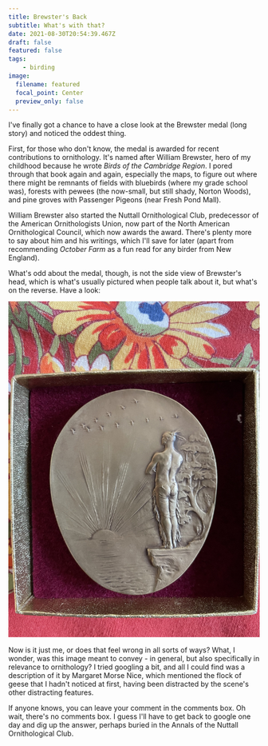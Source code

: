```yaml
---
title: Brewster's Back
subtitle: What's with that?
date: 2021-08-30T20:54:39.467Z
draft: false
featured: false
tags:
    - birding
image:
  filename: featured
  focal_point: Center
  preview_only: false
---
```

I've finally got a chance to have a close look at the Brewster medal (long story) and noticed the oddest thing.

First, for those who don't know, the medal is awarded  for recent contributions to ornithology. It's named after William Brewster, hero of my childhood because he wrote *Birds of the Cambridge Region*. I pored through that book again and again, especially the maps, to figure out where there might be remnants of fields with bluebirds (where my grade school was), forests with pewees (the now-small, but still shady, Norton Woods), and pine groves with Passenger Pigeons (near Fresh Pond Mall).

William Brewster also started the Nuttall Ornithological Club, predecessor of the American Ornithologists Union, now part of the North American Ornithological Council, which now awards the award. There's plenty more to say about him and his writings, which I'll save for later (apart from recommending *October Farm* as a fun read for any birder from New England).

What's odd about the medal, though, is not the side view of Brewster's head, which is what's usually pictured when people talk about it, but what's on the reverse. Have a look:

![reverse](reverse.jpg)

Now is it just me, or does that feel wrong in all sorts of ways? What, I wonder, was this image meant to convey - in general, but also specifically in relevance to ornithology? I tried googling a bit, and all I could find was a description of it by Margaret Morse Nice, which mentioned the flock of geese that I hadn't noticed at first, having been distracted by the scene's other distracting features.

If anyone knows, you can leave your comment in the comments box. Oh wait, there's no comments box. I guess I'll have to get back to google one day and dig up the answer, perhaps buried in the Annals of the Nuttall Ornithological Club.
